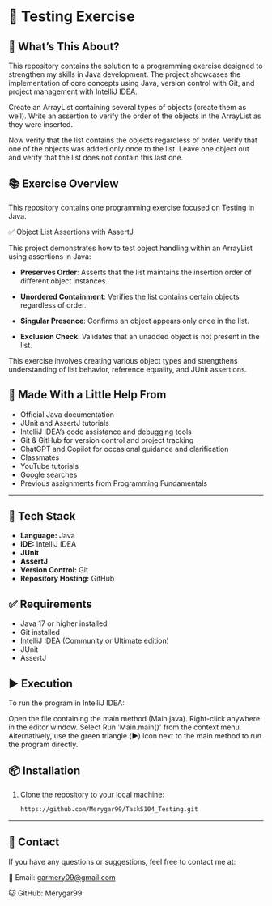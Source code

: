 # 🚀 Testing Exercise

## 🧩 What’s This About?
This repository contains the solution to a programming exercise designed to strengthen my skills in Java development. The project showcases the implementation of core concepts using Java, version control with Git, and project management with IntelliJ IDEA.

Create an ArrayList containing several types of objects (create them as well). Write an assertion to verify the order of the objects in the ArrayList as they were inserted.

Now verify that the list contains the objects regardless of order. Verify that one of the objects was added only once to the list. Leave one object out and verify that the list does not contain this last one.

## 📚 Exercise Overview
This repository contains one programming exercise focused on Testing in Java.

✅ Object List Assertions with AssertJ

This project demonstrates how to test object handling within an ArrayList using assertions in Java:

- **Preserves Order**: Asserts that the list maintains the insertion order of different object instances.

- **Unordered Containment**: Verifies the list contains certain objects regardless of order.

- **Singular Presence**: Confirms an object appears only once in the list.

- **Exclusion Check**: Validates that an unadded object is not present in the list.

This exercise involves creating various object types and strengthens understanding of list behavior, reference equality, and JUnit assertions.

## 🙌 Made With a Little Help From
- Official Java documentation
- JUnit and AssertJ tutorials
- IntelliJ IDEA’s code assistance and debugging tools
- Git & GitHub for version control and project tracking
- ChatGPT and Copilot for occasional guidance and clarification
- Classmates
- YouTube tutorials
- Google searches
- Previous assignments from Programming Fundamentals

---

## 🔧 Tech Stack
- **Language:** Java
- **IDE:** IntelliJ IDEA
- **JUnit**
- **AssertJ**
- **Version Control:** Git
- **Repository Hosting:** GitHub

## ✅ Requirements
- Java 17 or higher installed
- Git installed
- IntelliJ IDEA (Community or Ultimate edition)
- JUnit
- AssertJ

## ▶️ Execution

To run the program in IntelliJ IDEA:

Open the file containing the main method (Main.java). Right-click anywhere in the editor window. Select Run 'Main.main()' from the context menu. Alternatively, use the green triangle (▶️) icon next to the main method to run the program directly.

## 📦 Installation
1. Clone the repository to your local machine:
   ```bash
   https://github.com/Merygar99/TaskS104_Testing.git

---

## 📧 Contact
If you have any questions or suggestions, feel free to contact me at:

📧 Email: garmery09@gmail.com

🐱 GitHub: Merygar99
   
